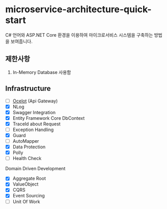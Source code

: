# microservice-architecture-quick-start
C# 언어와 ASP.NET Core 환경을 이용하여 마이크로서비스 시스템을 구축하는 방법을 보여줍니다.


## 제한사항
1. In-Memory Database 사용함

## Infrastructure
- [ ] [Ocelot](https://github.com/ThreeMammals/Ocelot) (Api Gateway)
- [x] NLog
- [x] Swagger Integration
- [x] Entity Framework Core DbContext
- [x] TraceId about Request
- [ ] Exception Handling
- [x] Guard
- [ ] AutoMapper
- [x] Data Protection
- [x] Polly
- [ ] Health Check

Domain Driven Development
- [x] Aggregate Root
- [x] ValueObject
- [x] CQRS
- [x] Event Sourcing
- [ ] Unit Of Work
